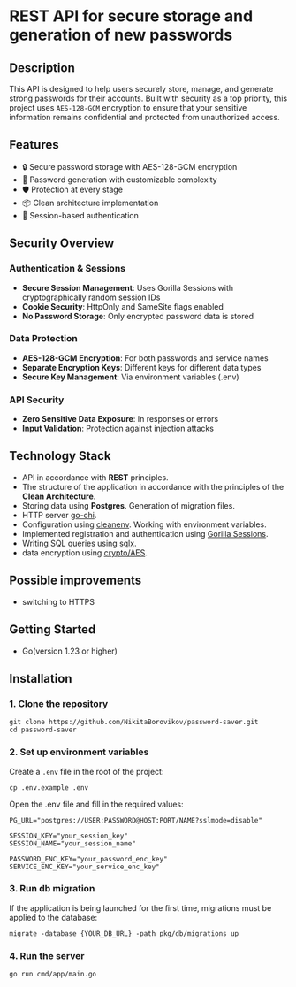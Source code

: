 # REST API for secure storage and generation of new passwords
## Description
This API is designed to help users securely store, manage, and generate strong passwords for their accounts. Built with security as a top priority, this project uses ```AES-128-GCM``` encryption to ensure that your sensitive information remains confidential and protected from unauthorized access. 

## Features
- 🔒 Secure password storage with AES-128-GCM encryption
- 🔑 Password generation with customizable complexity
- 🛡️ Protection at every stage
- 📦 Clean architecture implementation
- 🔄 Session-based authentication

## Security Overview

### Authentication & Sessions
- **Secure Session Management**: Uses Gorilla Sessions with cryptographically random session IDs
- **Cookie Security**: HttpOnly and SameSite flags enabled
- **No Password Storage**: Only encrypted password data is stored

### Data Protection
- **AES-128-GCM Encryption**: For both passwords and service names
- **Separate Encryption Keys**: Different keys for different data types
- **Secure Key Management**: Via environment variables (.env)

### API Security
- **Zero Sensitive Data Exposure**: In responses or errors
- **Input Validation**: Protection against injection attacks

## Technology Stack
  - API in accordance with <b>REST</b> principles.
  - The structure of the application in accordance with the principles of the <b>Clean Architecture</b>.
  - Storing data using <b>Postgres</b>. Generation of migration files.
  - HTTP server <a href = https://github.com/go-chi/chi>go-chi</a>.
  - Configuration using <a href = https://github.com/ilyakaznacheev/cleanenv>cleanenv</a>. Working with environment variables.
  - Implemented registration and authentication using <a href = https://github.com/gorilla/sessions>Gorilla Sessions</a>.
  - Writing SQL queries using <a href = https://github.com/jmoiron/sqlx>sqlx</a>.
  - data encryption using <a href = https://github.com/alpertayfun/crypto-aes>crypto/AES</a>.

## Possible improvements
  - switching to HTTPS

## Getting Started
- Go(version 1.23 or higher)

## Installation
### 1. Clone the repository
```
git clone https://github.com/NikitaBorovikov/password-saver.git
cd password-saver
```
### 2. Set up environment variables
Create a ```.env``` file in the root of the project:
```
cp .env.example .env
```
Open the .env file and fill in the required values:
```
PG_URL="postgres://USER:PASSWORD@HOST:PORT/NAME?sslmode=disable"

SESSION_KEY="your_session_key"
SESSION_NAME="your_session_name"

PASSWORD_ENC_KEY="your_password_enc_key"
SERVICE_ENC_KEY="your_service_enc_key"
```

### 3. Run db migration
If the application is being launched for the first time, migrations must be applied to the database:
```
migrate -database {YOUR_DB_URL} -path pkg/db/migrations up
```

### 4. Run the server
```
go run cmd/app/main.go
```